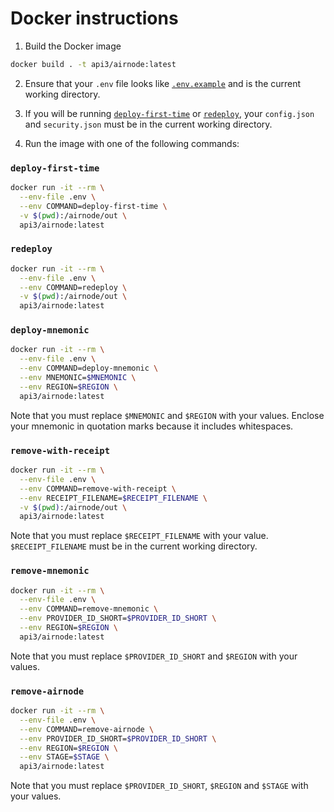 # Docker instructions

1. Build the Docker image
```sh
docker build . -t api3/airnode:latest
```

2. Ensure that your `.env` file looks like [`.env.example`](https://github.com/api3dao/airnode/blob/master/packages/deployer/.env.example) and is the current working directory.

3. If you will be running [`deploy-first-time`](#deploy-first-time) or [`redeploy`](#redeploy), your `config.json` and `security.json` must be in the current working directory.

4. Run the image with one of the following commands:

### `deploy-first-time`
```sh
docker run -it --rm \
  --env-file .env \
  --env COMMAND=deploy-first-time \
  -v $(pwd):/airnode/out \
  api3/airnode:latest
```

### `redeploy`

```sh
docker run -it --rm \
  --env-file .env \
  --env COMMAND=redeploy \
  -v $(pwd):/airnode/out \
  api3/airnode:latest
```

### `deploy-mnemonic`

```sh
docker run -it --rm \
  --env-file .env \
  --env COMMAND=deploy-mnemonic \
  --env MNEMONIC=$MNEMONIC \
  --env REGION=$REGION \
  api3/airnode:latest
```

Note that you must replace `$MNEMONIC` and `$REGION` with your values.
Enclose your mnemonic in quotation marks because it includes whitespaces.

### `remove-with-receipt`

```sh
docker run -it --rm \
  --env-file .env \
  --env COMMAND=remove-with-receipt \
  --env RECEIPT_FILENAME=$RECEIPT_FILENAME \
  -v $(pwd):/airnode/out \
  api3/airnode:latest
```

Note that you must replace `$RECEIPT_FILENAME` with your value.
`$RECEIPT_FILENAME` must be in the current working directory.

### `remove-mnemonic`

```sh
docker run -it --rm \
  --env-file .env \
  --env COMMAND=remove-mnemonic \
  --env PROVIDER_ID_SHORT=$PROVIDER_ID_SHORT \
  --env REGION=$REGION \
  api3/airnode:latest
```

Note that you must replace `$PROVIDER_ID_SHORT` and `$REGION` with your values.

### `remove-airnode`

```sh
docker run -it --rm \
  --env-file .env \
  --env COMMAND=remove-airnode \
  --env PROVIDER_ID_SHORT=$PROVIDER_ID_SHORT \
  --env REGION=$REGION \
  --env STAGE=$STAGE \
  api3/airnode:latest
```

Note that you must replace `$PROVIDER_ID_SHORT`, `$REGION` and `$STAGE` with your values.
